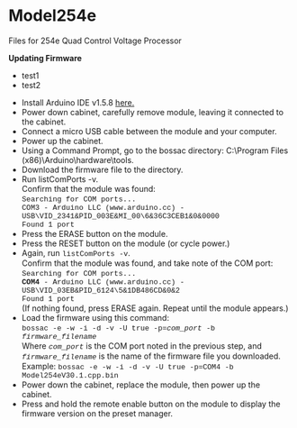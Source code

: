 # Model254e
Files for 254e Quad Control Voltage Processor


<b>Updating Firmware</b>
* test1
* test2
	
<ul>
	<li>Install Arduino IDE v1.5.8 <a href="https://www.arduino.cc/en/main/OldSoftwareReleases">here.</a></li>
	<li>Power down cabinet, carefully remove module, leaving it connected to the cabinet.</li>
	<li>Connect a micro USB cable between the module and your computer.</li>
	<li>Power up the cabinet.</li>
	<li>Using a Command Prompt, go to the bossac directory: C:\Program Files (x86)\Arduino\hardware\tools.</li>
	<li>Download the firmware file to the directory.</li>
	<li>Run listComPorts -v. <br/>
		Confirm that the module was found: <br/>
		<font size="-1" face="Courier New">
			Searching for COM ports...<br/>
			COM3 - Arduino LLC (www.arduino.cc) - USB\VID_2341&PID_003E&MI_00\6&36C3CEB1&0&0000 <br/>
			Found 1 port	<br/>
		</font>
	</li>
	<li>Press the ERASE button on the module.</li>
	<li>Press the RESET button on the module (or cycle power.)</li>
	<li>Again, run <font size="-1" face="Courier New">listComPorts -v</font>. <br/>
		Confirm that the module was found, and take note of the COM port: <br/>
		<font size="-1" face="Courier New">
			Searching for COM ports...<br/>
			<b>COM4</b> - Arduino LLC (www.arduino.cc) - USB\VID_03EB&PID_6124\5&1DB486CD&0&2<br/>
			Found 1 port	<br/>
		</font>
		(If nothing found, press ERASE again. Repeat until the module appears.)
	</li>
	<li>Load the firmware using this command:<br/>
		<font size="-1" face="Courier New">
			bossac -e -w -i -d -v -U true -p=<i>com_port</i> -b <i>firmware_filename</i><br/>
		</font>
		Where <font size="-1" face="Courier New"><i>com_port</i></font> is the COM port noted in the previous step, and 
		<font size="-1" face="Courier New"><i>firmware_filename</i></font> 
		is the name of the firmware file you downloaded. <br/>
		Example: 
		<font size="-1" face="Courier New">
			bossac -e -w -i -d -v -U true -p=COM4 -b Model254eV30.1.cpp.bin<br/>
		</font>
	</li>
	<li>Power down the cabinet, replace the module, then power up the cabinet. </li>
	<li>Press and hold the remote enable button on the module to display the firmware version on the preset manager.</li>
</ul>
